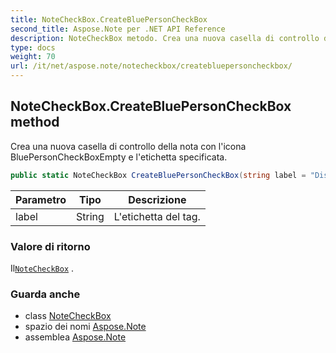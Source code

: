 ```yaml
---
title: NoteCheckBox.CreateBluePersonCheckBox
second_title: Aspose.Note per .NET API Reference
description: NoteCheckBox metodo. Crea una nuova casella di controllo della nota con licona BluePersonCheckBoxEmpty e letichetta specificata.
type: docs
weight: 70
url: /it/net/aspose.note/notecheckbox/createbluepersoncheckbox/
---
```

## NoteCheckBox.CreateBluePersonCheckBox method

Crea una nuova casella di controllo della nota con l'icona BluePersonCheckBoxEmpty e l'etichetta specificata.

```csharp
public static NoteCheckBox CreateBluePersonCheckBox(string label = "Discuss with <Person A>")
```

| Parametro | Tipo | Descrizione |
| --- | --- | --- |
| label | String | L'etichetta del tag. |

### Valore di ritorno

Il[`NoteCheckBox`](../) .

### Guarda anche

* class [NoteCheckBox](../)
* spazio dei nomi [Aspose.Note](../../notecheckbox/)
* assemblea [Aspose.Note](../../../)


